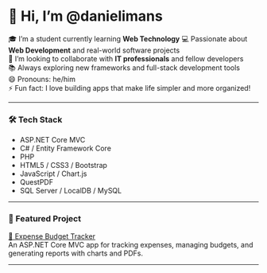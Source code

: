 # 👋 Hi, I’m @danielimans

🎓 I’m a student currently learning **Web Technology**
💻 Passionate about **Web Development** and real-world software projects  
🤝 I’m looking to collaborate with **IT professionals** and fellow developers  
📚 Always exploring new frameworks and full-stack development tools  
😄 Pronouns: he/him  
⚡ Fun fact: I love building apps that make life simpler and more organized!

---

### 🛠️ Tech Stack

- ASP.NET Core MVC  
- C# / Entity Framework Core
- PHP
- HTML5 / CSS3 / Bootstrap  
- JavaScript / Chart.js  
- QuestPDF  
- SQL Server / LocalDB  / MySQL 

---

### 🚀 Featured Project

[💸 Expense Budget Tracker](https://github.com/danielimans/BudgetTracker)  
An ASP.NET Core MVC app for tracking expenses, managing budgets, and generating reports with charts and PDFs.

---
<!---
danielimans/danielimans is a ✨ special ✨ repository because its `README.md` (this file) appears on your GitHub profile.
You can click the Preview link to take a look at your changes.
--->
